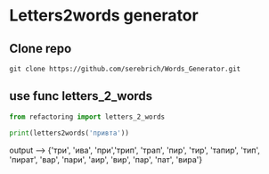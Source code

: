 # Letters2words generator
## Clone repo
```
git clone https://github.com/serebrich/Words_Generator.git
```
## use func letters_2_words
```python
from refactoring import letters_2_words

print(letters2words('привта'))
```
output --> {'три', 'ива', 'при','трип', 'трап', 'пир', 'тир', 'тапир', 'тип', 'пират', 'вар', 'пари', 'аир', 'вир', 'пар', 'пат', 'вира'}
